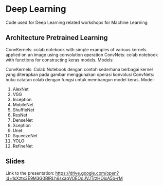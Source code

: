 # Deep Learning 
Code used for Deep Learning related workshops for Machine Learning

## Architecture Pretrained Learning
ConvKernels: colab notebook with simple examples of various kernels applied on an image using convolution operation ConvNets: colab notebook with functions for constructing keras models. Models:

ConvKernels: Colab Notebook dengan contoh sederhana berbagai kernel yang diterapkan pada gambar menggunakan operasi konvolusi
ConvNets: buku catatan colab dengan fungsi untuk membangun model keras. 
Model:
1. AlexNet
2. VGG
3. Inception
4. MobileNet
5. ShuffleNet
6. ResNet
7. DenseNet
8. Xception
9. Unet
10. SqueezeNet
11. YOLO
12. RefineNet

## Slides
Link to the presentation: https://drive.google.com/open?id=1sXztx3E9M3G0BIRLh6sxaqVOEOdJVJTrzHOixA5b-rM